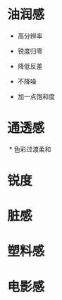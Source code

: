 # 油润感

 * 高分辨率

 * 锐度归零

 * 降低反差

 * 不降噪

 * 加一点饱和度

   



# 通透感

​	* 色彩过渡柔和



# 锐度





# 脏感



# 塑料感



# 电影感

